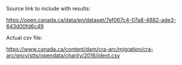 Source link to include with results:

https://open.canada.ca/data/en/dataset/7ef067c4-07a8-4882-ade3-643d00fd6c49

Actual csv file:

https://www.canada.ca/content/dam/cra-arc/migration/cra-arc/gncy/stts/opendata/charity/2016/ident.csv

